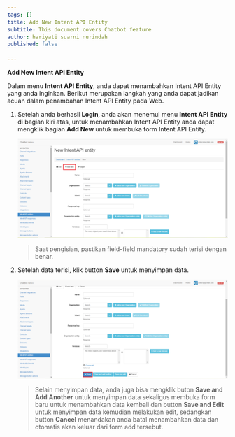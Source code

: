 ```yaml
---
tags: []
title: Add New Intent API Entity
subtitle: This document covers Chatbot feature
author: hariyati suarni nurindah
published: false

---
```

**Add New Intent API Entity**

Dalam menu **Intent API Entity**, anda dapat menambahkan Intent API Entity yang anda inginkan. Berikut merupakan langkah yang anda dapat jadikan acuan dalam penambahan Intent API Entity pada Web.

1. Setelah anda berhasil **Login**, anda akan menemui menu **Intent API Entity** di bagian kiri atas, untuk menambahkan Intent API Entity anda dapat mengklik bagian **Add New** untuk membuka form Intent API Entity.

   ![](/uploads/intent-api-entities5.PNG)

   > Saat pengisian, pastikan field-field mandatory sudah terisi dengan benar.
2. Setelah data terisi, klik button **Save** untuk menyimpan data.

   ![](/uploads/intent-api-entities6.PNG)

   > Selain menyimpan data, anda juga bisa mengklik buton **Save and Add Another** untuk menyimpan data sekaligus membuka form baru untuk menambahkan data kembali dan button **Save and Edit** untuk menyimpan data kemudian melakukan edit, sedangkan button **Cancel** menandakan anda batal menambahkan data dan otomatis akan keluar dari form add tersebut.